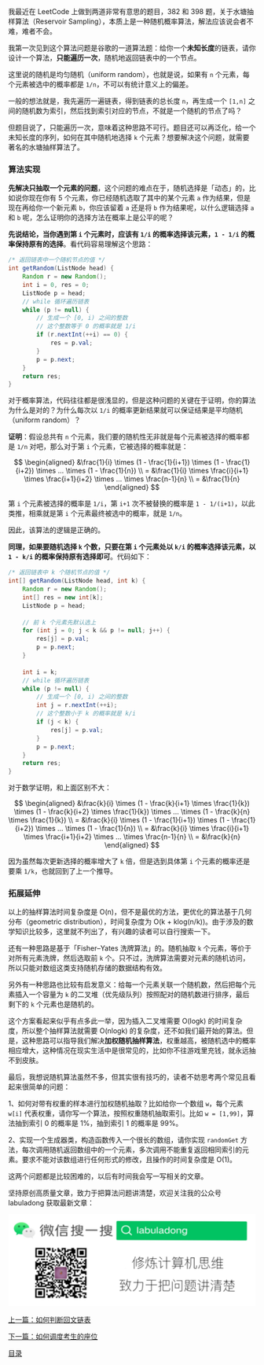 我最近在 LeetCode 上做到两道非常有意思的题目，382 和 398 题，关于水塘抽样算法（Reservoir Sampling），本质上是一种随机概率算法，解法应该说会者不难，难者不会。

我第一次见到这个算法问题是谷歌的一道算法题：给你一个**未知长度**的链表，请你设计一个算法，**只能遍历一次**，随机地返回链表中的一个节点。

这里说的随机是均匀随机（uniform random），也就是说，如果有 `n` 个元素，每个元素被选中的概率都是 `1/n`，不可以有统计意义上的偏差。

一般的想法就是，我先遍历一遍链表，得到链表的总长度 `n`，再生成一个 `[1,n]` 之间的随机数为索引，然后找到索引对应的节点，不就是一个随机的节点了吗？

但题目说了，只能遍历一次，意味着这种思路不可行。题目还可以再泛化，给一个未知长度的序列，如何在其中随机地选择 `k` 个元素？想要解决这个问题，就需要著名的水塘抽样算法了。

### 算法实现

**先解决只抽取一个元素的问题**，这个问题的难点在于，随机选择是「动态」的，比如说你现在你有 5 个元素，你已经随机选取了其中的某个元素 `a` 作为结果，但是现在再给你一个新元素 `b`，你应该留着 `a` 还是将 `b` 作为结果呢，以什么逻辑选择 `a` 和 `b` 呢，怎么证明你的选择方法在概率上是公平的呢？

**先说结论，当你遇到第 `i` 个元素时，应该有 `1/i` 的概率选择该元素，`1 - 1/i` 的概率保持原有的选择**。看代码容易理解这个思路：

```java
/* 返回链表中一个随机节点的值 */
int getRandom(ListNode head) {
    Random r = new Random();
    int i = 0, res = 0;
    ListNode p = head;
    // while 循环遍历链表
    while (p != null) {
        // 生成一个 [0, i) 之间的整数
        // 这个整数等于 0 的概率就是 1/i
        if (r.nextInt(++i) == 0) {
            res = p.val;
        }
        p = p.next;
    }
    return res;
}
```

对于概率算法，代码往往都是很浅显的，但是这种问题的关键在于证明，你的算法为什么是对的？为什么每次以 `1/i` 的概率更新结果就可以保证结果是平均随机（uniform random）？

**证明**：假设总共有 `n` 个元素，我们要的随机性无非就是每个元素被选择的概率都是 `1/n` 对吧，那么对于第 `i` 个元素，它被选择的概率就是：

$$
\begin{aligned}
    &\frac{1}{i} \times (1 - \frac{1}{i+1}) \times (1 - \frac{1}{i+2}) \times ... \times (1 - \frac{1}{n}) \\
    = &\frac{1}{i} \times \frac{i}{i+1} \times \frac{i+1}{i+2} \times ... \times \frac{n-1}{n} \\
    = &\frac{1}{n}
\end{aligned}
$$

第 `i` 个元素被选择的概率是 `1/i`，第 `i+1` 次不被替换的概率是 `1 - 1/(i+1)`，以此类推，相乘就是第 `i` 个元素最终被选中的概率，就是 `1/n`。

因此，该算法的逻辑是正确的。

**同理，如果要随机选择 `k` 个数，只要在第 `i` 个元素处以 `k/i` 的概率选择该元素，以 `1 - k/i` 的概率保持原有选择即可**。代码如下：

```java
/* 返回链表中 k 个随机节点的值 */
int[] getRandom(ListNode head, int k) {
    Random r = new Random();
    int[] res = new int[k];
    ListNode p = head;

    // 前 k 个元素先默认选上
    for (int j = 0; j < k && p != null; j++) {
        res[j] = p.val;
        p = p.next;
    }

    int i = k;
    // while 循环遍历链表
    while (p != null) {
        // 生成一个 [0, i) 之间的整数
        int j = r.nextInt(++i);
        // 这个整数小于 k 的概率就是 k/i
        if (j < k) {
            res[j] = p.val;
        }
        p = p.next;
    }
    return res;
}
```

对于数学证明，和上面区别不大：

$$
\begin{aligned}
    &\frac{k}{i} \times (1 - \frac{k}{i+1} \times \frac{1}{k}) \times (1 - \frac{k}{i+2} \times \frac{1}{k}) \times ... \times (1 - \frac{k}{n} \times \frac{1}{k}) \\
    = &\frac{k}{i} \times (1 - \frac{1}{i+1}) \times (1 - \frac{1}{i+2}) \times ... \times (1 - \frac{1}{n}) \\
    = &\frac{k}{i} \times \frac{i}{i+1} \times \frac{i+1}{i+2} \times ... \times \frac{n-1}{n} \\
    = &\frac{k}{n}
\end{aligned}
$$

因为虽然每次更新选择的概率增大了 `k` 倍，但是选到具体第 `i` 个元素的概率还是要乘 `1/k`，也就回到了上一个推导。

### 拓展延伸

以上的抽样算法时间复杂度是 O(n)，但不是最优的方法，更优化的算法基于几何分布（geometric distribution），时间复杂度为 O(k + klog(n/k))。由于涉及的数学知识比较多，这里就不列出了，有兴趣的读者可以自行搜索一下。

还有一种思路是基于「Fisher–Yates 洗牌算法」的。随机抽取 `k` 个元素，等价于对所有元素洗牌，然后选取前 `k` 个。只不过，洗牌算法需要对元素的随机访问，所以只能对数组这类支持随机存储的数据结构有效。

另外有一种思路也比较有启发意义：给每一个元素关联一个随机数，然后把每个元素插入一个容量为 `k` 的二叉堆（优先级队列）按照配对的随机数进行排序，最后剩下的 `k` 个元素也是随机的。

这个方案看起来似乎有点多此一举，因为插入二叉堆需要 O(logk) 的时间复杂度，所以整个抽样算法就需要 O(nlogk) 的复杂度，还不如我们最开始的算法。但是，这种思路可以指导我们解决**加权随机抽样算法**，权重越高，被随机选中的概率相应增大，这种情况在现实生活中是很常见的，比如你不往游戏里充钱，就永远抽不到皮肤。

最后，我想说随机算法虽然不多，但其实很有技巧的，读者不妨思考两个常见且看起来很简单的问题：

1、如何对带有权重的样本进行加权随机抽取？比如给你一个数组 `w`，每个元素 `w[i]` 代表权重，请你写一个算法，按照权重随机抽取索引。比如 `w = [1,99]`，算法抽到索引 0 的概率是 1%，抽到索引 1 的概率是 99%。

2、实现一个生成器类，构造函数传入一个很长的数组，请你实现 `randomGet` 方法，每次调用随机返回数组中的一个元素，多次调用不能重复返回相同索引的元素。要求不能对该数组进行任何形式的修改，且操作的时间复杂度是 O(1)。

这两个问题都是比较困难的，以后有时间我会写一写相关的文章。

坚持原创高质量文章，致力于把算法问题讲清楚，欢迎关注我的公众号 labuladong 获取最新文章：

![labuladong](../../images/labuladong.jpg)


[上一篇：如何判断回文链表](判断回文链表.md)

[下一篇：如何调度考生的座位](座位调度.md)

[目录](../../README.md#目录)